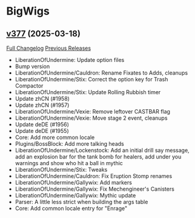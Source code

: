 # BigWigs

## [v377](https://github.com/BigWigsMods/BigWigs/tree/v377) (2025-03-18)
[Full Changelog](https://github.com/BigWigsMods/BigWigs/compare/v376.3...v377) [Previous Releases](https://github.com/BigWigsMods/BigWigs/releases)

- LiberationOfUndermine: Update option files  
- Bump version  
- LiberationOfUndermine/Cauldron: Rename Fixates to Adds, cleanups  
- LiberationOfUndermine/Stix: Correct the option key for Trash Compactor  
- LiberationOfUndermine/Stix: Update Rolling Rubbish timer  
- Update zhCN (#1958)  
- Update zhCN (#1957)  
- LiberationOfUndermine/Vexie: Remove leftover CASTBAR flag  
- LiberationOfUndermine/Vexie: Move stage 2 event, cleanups  
- Update deDE (#1956)  
- Update deDE (#1955)  
- Core: Add more common locale  
- Plugins/BossBlock: Add more talking heads  
- LiberationOfUndermine/Lockenstock: Add an initial drill say message, add an explosion bar for the tank bomb for healers, add under you warnings and show who hit a ball in mythic  
- LiberationOfUndermine/Stix: Tweaks  
- LiberationOfUndermine/Cauldron: Fix Eruption Stomp renames  
- LiberationOfUndermine/Gallywix: Add markers  
- LiberationOfUndermine/Gallywix: Fix Mechengineer's Canisters  
- LiberationOfUndermine/Gallywix: Mythic update  
- Parser: A little less strict when building the args table  
- Core: Add common locale entry for "Enrage"  
